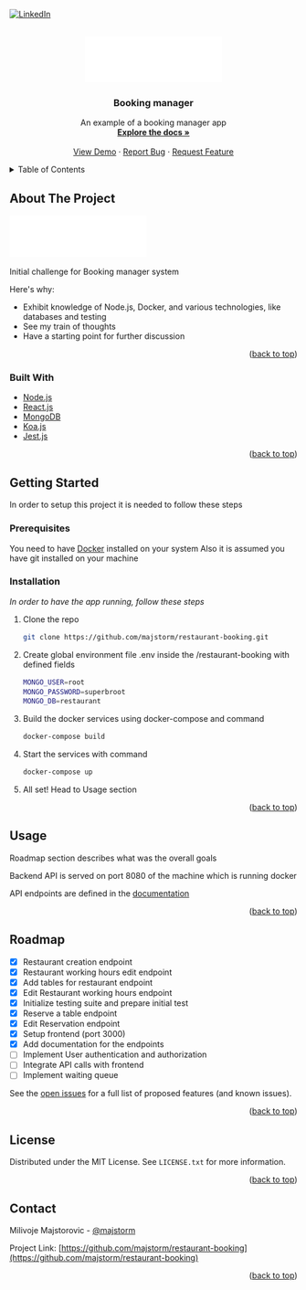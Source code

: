 <div id="top"></div>

[![LinkedIn][linkedin-shield]][linkedin-url]



<!-- PROJECT LOGO -->
<br />
<div align="center">
  <a href="https://github.com/majstorm/restaurant-booking">
    <img src="docs/logo.png" alt="Logo" width="240" height="80">
  </a>

  <h3 align="center">Booking manager</h3>

  <p align="center">
    An example of a booking manager app
    <br />
    <a href="https://github.com/majstorm/restaurant-booking"><strong>Explore the docs »</strong></a>
    <br />
    <br />
    <a href="#">View Demo</a>
    ·
    <a href="https://github.com/majstorm/restaurant-booking/issues">Report Bug</a>
    ·
    <a href="https://github.com/majstorm/restaurant-booking/issues">Request Feature</a>
  </p>
</div>



<!-- TABLE OF CONTENTS -->
<details>
  <summary>Table of Contents</summary>
  <ol>
    <li>
      <a href="#about-the-project">About The Project</a>
      <ul>
        <li><a href="#built-with">Built With</a></li>
      </ul>
    </li>
    <li>
      <a href="#getting-started">Getting Started</a>
      <ul>
        <li><a href="#prerequisites">Prerequisites</a></li>
        <li><a href="#installation">Installation</a></li>
      </ul>
    </li>
    <li><a href="#usage">Usage</a></li>
    <li><a href="#roadmap">Roadmap</a></li>
    <li><a href="#license">License</a></li>
    <li><a href="#contact">Contact</a></li>
  </ol>
</details>



<!-- ABOUT THE PROJECT -->
## About The Project

[![Product Name Screen Shot][product-screenshot]](https://example.com)

Initial challenge for Booking manager system

Here's why:
* Exhibit knowledge of Node.js, Docker, and various technologies, like databases and testing
* See my train of thoughts
* Have a starting point for further discussion

<p align="right">(<a href="#top">back to top</a>)</p>



### Built With


* [Node.js](https://nodejs.org/)
* [React.js](https://reactjs.org/)
* [MongoDB](https://www.mongodb.com/)
* [Koa.js](https://koajs.com/)
* [Jest.js](https://jestjs.io/)

<p align="right">(<a href="#top">back to top</a>)</p>



<!-- GETTING STARTED -->
## Getting Started

In order to setup this project it is needed to follow these steps 

### Prerequisites

You need to have [Docker](https://www.docker.com/products/docker-desktop) installed on your system
Also it is assumed you have git installed on your machine

### Installation

_In order to have the app running, follow these steps_

1. Clone the repo
   ```sh
   git clone https://github.com/majstorm/restaurant-booking.git
   ```
3. Create global environment file .env inside the /restaurant-booking with defined fields
   ```sh
   MONGO_USER=root
   MONGO_PASSWORD=superbroot
   MONGO_DB=restaurant
   ```
4. Build the docker services using docker-compose and command
   ```sh
   docker-compose build
   ```
5. Start the services with command
   ```sh
   docker-compose up
   ```  
6. All set! Head to Usage section


<p align="right">(<a href="#top">back to top</a>)</p>



<!-- USAGE EXAMPLES -->
## Usage

Roadmap section describes what was the overall goals

Backend API is served on port 8080 of the machine which is running docker

API endpoints are defined in the [documentation](https://github.com/majstorm/restaurant-booking/blob/main/docs/api-endpoints.md)

<p align="right">(<a href="#top">back to top</a>)</p>



<!-- ROADMAP -->
## Roadmap

- [x] Restaurant creation endpoint
- [x] Restaurant working hours edit endpoint
- [x] Add tables for restaurant endpoint
- [x] Edit Restaurant working hours endpoint
- [x] Initialize testing suite and prepare initial test
- [x] Reserve a table endpoint
- [x] Edit Reservation endpoint
- [x] Setup frontend (port 3000)
- [x] Add documentation for the endpoints
- [ ] Implement User authentication and authorization
- [ ] Integrate API calls with frontend
- [ ] Implement waiting queue

See the [open issues](https://github.com/othneildrew/Best-README-Template/issues) for a full list of proposed features (and known issues).

<p align="right">(<a href="#top">back to top</a>)</p>

<!-- LICENSE -->
## License

Distributed under the MIT License. See `LICENSE.txt` for more information.

<p align="right">(<a href="#top">back to top</a>)</p>



<!-- CONTACT -->
## Contact

Milivoje Majstorovic - [@majstorm](https://linkedin.com/in/majstorm)

Project Link: [https://github.com/majstorm/restaurant-booking](https://github.com/majstorm/restaurant-booking)

<p align="right">(<a href="#top">back to top</a>)</p>


<!-- MARKDOWN LINKS & IMAGES -->
<!-- https://www.markdownguide.org/basic-syntax/#reference-style-links -->
[linkedin-shield]: https://img.shields.io/badge/-LinkedIn-black.svg?style=for-the-badge&logo=linkedin&colorB=555
[linkedin-url]: https://linkedin.com/in/majstorm
[product-screenshot]: docs/logo.png